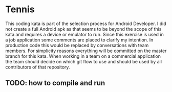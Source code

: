 # Tennis

This coding kata is part of the selection process for Android Developer.
I did not create a full Android apk as that seems to be beyond the scope of this kata and requires a device or emulator to run.
Since this exercise is used in a job application some comments are placed to clarify my intention. In production code this would be replaced by conversations with team members.
For simplicity reasons everything will be committed on the master branch for this kata. When working in a team on a commercial application the team should decide on which git flow to use and should be used by all contributors of that repository.

## TODO: how to compile and run
